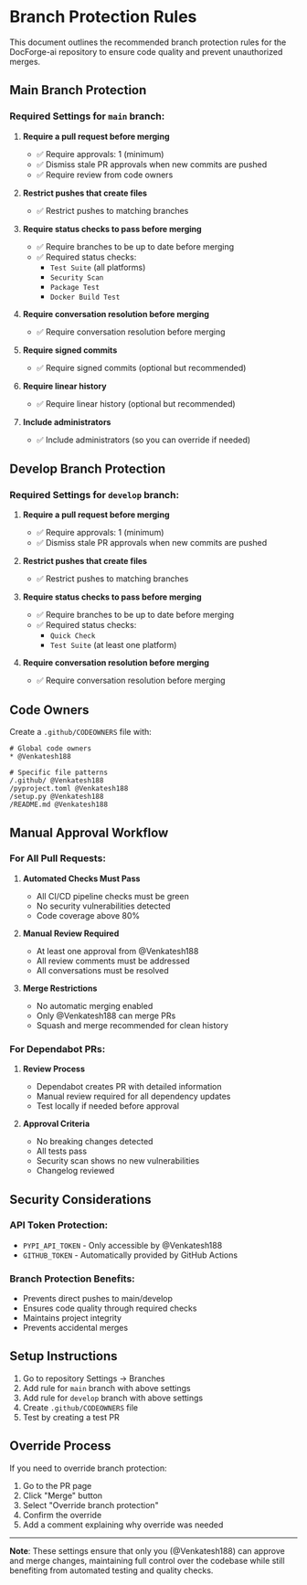 # Branch Protection Rules

This document outlines the recommended branch protection rules for the DocForge-ai repository to ensure code quality and prevent unauthorized merges.

## Main Branch Protection

### Required Settings for `main` branch:

1. **Require a pull request before merging**
   - ✅ Require approvals: 1 (minimum)
   - ✅ Dismiss stale PR approvals when new commits are pushed
   - ✅ Require review from code owners

2. **Restrict pushes that create files**
   - ✅ Restrict pushes to matching branches

3. **Require status checks to pass before merging**
   - ✅ Require branches to be up to date before merging
   - ✅ Required status checks:
     - `Test Suite` (all platforms)
     - `Security Scan`
     - `Package Test`
     - `Docker Build Test`

4. **Require conversation resolution before merging**
   - ✅ Require conversation resolution before merging

5. **Require signed commits**
   - ✅ Require signed commits (optional but recommended)

6. **Require linear history**
   - ✅ Require linear history (optional but recommended)

7. **Include administrators**
   - ✅ Include administrators (so you can override if needed)

## Develop Branch Protection

### Required Settings for `develop` branch:

1. **Require a pull request before merging**
   - ✅ Require approvals: 1 (minimum)
   - ✅ Dismiss stale PR approvals when new commits are pushed

2. **Restrict pushes that create files**
   - ✅ Restrict pushes to matching branches

3. **Require status checks to pass before merging**
   - ✅ Require branches to be up to date before merging
   - ✅ Required status checks:
     - `Quick Check`
     - `Test Suite` (at least one platform)

4. **Require conversation resolution before merging**
   - ✅ Require conversation resolution before merging

## Code Owners

Create a `.github/CODEOWNERS` file with:

```
# Global code owners
* @Venkatesh188

# Specific file patterns
/.github/ @Venkatesh188
/pyproject.toml @Venkatesh188
/setup.py @Venkatesh188
/README.md @Venkatesh188
```

## Manual Approval Workflow

### For All Pull Requests:

1. **Automated Checks Must Pass**
   - All CI/CD pipeline checks must be green
   - No security vulnerabilities detected
   - Code coverage above 80%

2. **Manual Review Required**
   - At least one approval from @Venkatesh188
   - All review comments must be addressed
   - All conversations must be resolved

3. **Merge Restrictions**
   - No automatic merging enabled
   - Only @Venkatesh188 can merge PRs
   - Squash and merge recommended for clean history

### For Dependabot PRs:

1. **Review Process**
   - Dependabot creates PR with detailed information
   - Manual review required for all dependency updates
   - Test locally if needed before approval

2. **Approval Criteria**
   - No breaking changes detected
   - All tests pass
   - Security scan shows no new vulnerabilities
   - Changelog reviewed

## Security Considerations

### API Token Protection:
- `PYPI_API_TOKEN` - Only accessible by @Venkatesh188
- `GITHUB_TOKEN` - Automatically provided by GitHub Actions

### Branch Protection Benefits:
- Prevents direct pushes to main/develop
- Ensures code quality through required checks
- Maintains project integrity
- Prevents accidental merges

## Setup Instructions

1. Go to repository Settings → Branches
2. Add rule for `main` branch with above settings
3. Add rule for `develop` branch with above settings
4. Create `.github/CODEOWNERS` file
5. Test by creating a test PR

## Override Process

If you need to override branch protection:

1. Go to the PR page
2. Click "Merge" button
3. Select "Override branch protection"
4. Confirm the override
5. Add a comment explaining why override was needed

---

**Note**: These settings ensure that only you (@Venkatesh188) can approve and merge changes, maintaining full control over the codebase while still benefiting from automated testing and quality checks.

